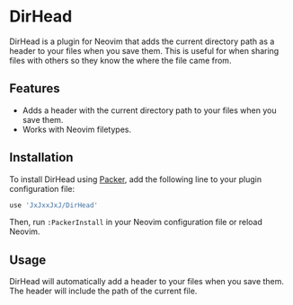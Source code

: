 # DirHead

DirHead is a plugin for Neovim that adds the current directory path as a header to your files when you save them. This is useful for when sharing files with others so they know the where the file came from.

## Features

- Adds a header with the current directory path to your files when you save them.
- Works with Neovim filetypes.

## Installation

To install DirHead using [Packer](https://github.com/wbthomason/packer.nvim), add the following line to your plugin configuration file:

```lua
use 'JxJxxJxJ/DirHead'
```

Then, run `:PackerInstall` in your Neovim configuration file or reload Neovim.

## Usage

DirHead will automatically add a header to your files when you save them. The header will include the path of the current file.

